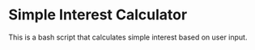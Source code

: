 # Simple Interest Calculator
This is a bash script that calculates simple interest based on user input.
